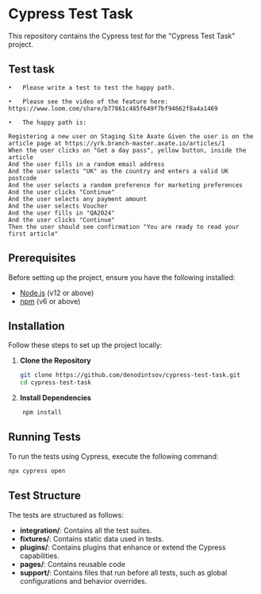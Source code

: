 # Cypress Test Task

This repository contains the Cypress test for the "Cypress Test Task" project. 

## Test task

	•	Please write a test to test the happy path. 

	•	Please see the video of the feature here: https://www.loom.com/share/b77861c485f649f7bf94662f8a4a1469

	•	The happy path is:
```Feature: User Registration on Axate Scenario Outline:
Registering a new user on Staging Site Axate Given the user is on the article page at https://yrk.branch-master.axate.io/articles/1
When the user clicks on "Get a day pass", yellow button, inside the article
And the user fills in a random email address
And the user selects "UK" as the country and enters a valid UK postcode
And the user selects a random preference for marketing preferences
And the user clicks "Continue"
And the user selects any payment amount
And the user selects Voucher
And the user fills in "QA2024"
And the user clicks "Continue"
Then the user should see confirmation "You are ready to read your first article"
```


## Prerequisites

Before setting up the project, ensure you have the following installed:
- [Node.js](https://nodejs.org/en/) (v12 or above)
- [npm](https://npmjs.com/) (v6 or above)

## Installation

Follow these steps to set up the project locally:

1. **Clone the Repository**

   ```bash
   git clone https://github.com/denodintsov/cypress-test-task.git
   cd cypress-test-task

2. **Install Dependencies**
```bash
    npm install
```
## Running Tests

To run the tests using Cypress, execute the following command:
```bash
npx cypress open
```
## Test Structure
The tests are structured as follows:

- **integration/**: Contains all the test suites.
- **fixtures/**: Contains static data used in tests.
- **plugins/**: Contains plugins that enhance or extend the Cypress capabilities.
- **pages/**: Contains reusable code 
- **support/**: Contains files that run before all tests, such as global configurations and behavior overrides.
